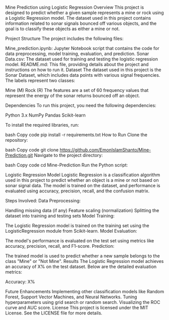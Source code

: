 Mine Prediction using Logistic Regression
Overview
This project is designed to predict whether a given sample represents a mine or rock using a Logistic Regression model. The dataset used in this project contains information related to sonar signals bounced off various objects, and the goal is to classify these objects as either a mine or not.

Project Structure
The project includes the following files:

Mine_prediction.ipynb: Jupyter Notebook script that contains the code for data preprocessing, model training, evaluation, and prediction.
Sonar Data.csv: The dataset used for training and testing the logistic regression model.
README.md: This file, providing details about the project and instructions on how to run it.
Dataset
The dataset used in this project is the Sonar Dataset, which includes data points with various signal frequencies. The labels represent two classes:

Mine (M)
Rock (R)
The features are a set of 60 frequency values that represent the energy of the sonar returns bounced off an object.

Dependencies
To run this project, you need the following dependencies:

Python 3.x
NumPy
Pandas
Scikit-learn

To install the required libraries, run:

bash
Copy code
pip install -r requirements.txt
How to Run
Clone the repository:

bash
Copy code
git clone https://github.com/EmonIslamShanto/Mine-Prediction.git
Navigate to the project directory:

bash
Copy code
cd Mine-Prediction
Run the Python script:

Logistic Regression Model
Logistic Regression is a classification algorithm used in this project to predict whether an object is a mine or not based on sonar signal data. The model is trained on the dataset, and performance is evaluated using accuracy, precision, recall, and the confusion matrix.

Steps Involved:
Data Preprocessing:

Handling missing data (if any)
Feature scaling (normalization)
Splitting the dataset into training and testing sets
Model Training:

The Logistic Regression model is trained on the training set using the LogisticRegression module from Scikit-learn.
Model Evaluation:

The model's performance is evaluated on the test set using metrics like accuracy, precision, recall, and F1-score.
Prediction:

The trained model is used to predict whether a new sample belongs to the class "Mine" or "Not Mine".
Results
The Logistic Regression model achieves an accuracy of X% on the test dataset. Below are the detailed evaluation metrics:

Accuracy: X%

Future Enhancements
Implementing other classification models like Random Forest, Support Vector Machines, and Neural Networks.
Tuning hyperparameters using grid search or random search.
Visualizing the ROC curve and AUC score.
License
This project is licensed under the MIT License. See the LICENSE file for more details.
